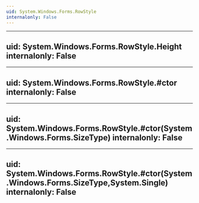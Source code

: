 ```yaml
---
uid: System.Windows.Forms.RowStyle
internalonly: False
---
```


---
uid: System.Windows.Forms.RowStyle.Height
internalonly: False
---

---
uid: System.Windows.Forms.RowStyle.#ctor
internalonly: False
---

---
uid: System.Windows.Forms.RowStyle.#ctor(System.Windows.Forms.SizeType)
internalonly: False
---

---
uid: System.Windows.Forms.RowStyle.#ctor(System.Windows.Forms.SizeType,System.Single)
internalonly: False
---
